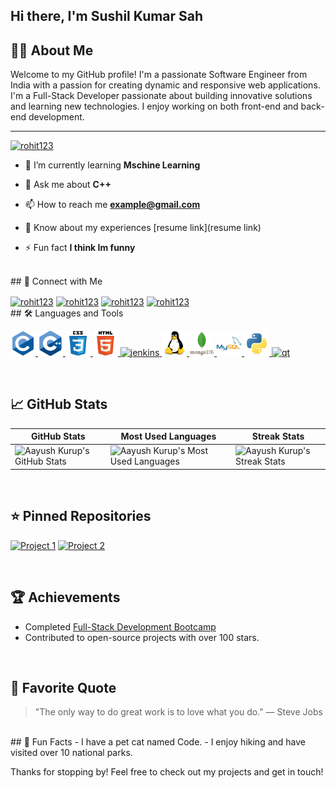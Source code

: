 <h2>Hi there,                      I'm Sushil Kumar Sah</h2>

## 👨‍💻 About Me
<p>Welcome to my GitHub profile! I'm a passionate Software Engineer from India with a passion for creating dynamic and responsive web applications. I'm a Full-Stack Developer passionate about building innovative 
  solutions and learning new technologies. I enjoy working on both front-end and back-end development.</p>

<hr>


<p align="left"> <a href="https://twitter.com/rohit123" target="blank"><img src="https://img.shields.io/twitter/follow/rohit123?logo=twitter&style=for-the-badge" alt="rohit123" /></a> </p>


- 🌱 I’m currently learning **Mschine Learning**

- 💬 Ask me about **C++**

- 📫 How to reach me **example@gmail.com**

- 📄 Know about my experiences [resume link](resume link)

- ⚡ Fun fact **I think Im funny**

<br> 
## 🔗 Connect with Me

<p align="left">
<a href="https://twitter.com/rohit123" target="blank"><img align="center" src="https://raw.githubusercontent.com/rahuldkjain/github-profile-readme-generator/master/src/images/icons/Social/twitter.svg" alt="rohit123" height="30" width="40" /></a>
<a href="https://linkedin.com/in/rohit123" target="blank"><img align="center" src="https://raw.githubusercontent.com/rahuldkjain/github-profile-readme-generator/master/src/images/icons/Social/linked-in-alt.svg" alt="rohit123" height="30" width="40" /></a>
<a href="https://instagram.com/rohit123" target="blank"><img align="center" src="https://raw.githubusercontent.com/rahuldkjain/github-profile-readme-generator/master/src/images/icons/Social/instagram.svg" alt="rohit123" height="30" width="40" /></a>
<a href="https://www.youtube.com/c/rohit123" target="blank"><img align="center" src="https://raw.githubusercontent.com/rahuldkjain/github-profile-readme-generator/master/src/images/icons/Social/youtube.svg" alt="rohit123" height="30" width="40" /></a>

<br> 
## 🛠️ Languages and Tools

<p align="left"> <a href="https://www.cprogramming.com/" target="_blank" rel="noreferrer"> <img src="https://raw.githubusercontent.com/devicons/devicon/master/icons/c/c-original.svg" alt="c" width="40" height="40"/> </a> <a href="https://www.w3schools.com/cpp/" target="_blank" rel="noreferrer"> <img src="https://raw.githubusercontent.com/devicons/devicon/master/icons/cplusplus/cplusplus-original.svg" alt="cplusplus" width="40" height="40"/> </a> <a href="https://www.w3schools.com/css/" target="_blank" rel="noreferrer"> <img src="https://raw.githubusercontent.com/devicons/devicon/master/icons/css3/css3-original-wordmark.svg" alt="css3" width="40" height="40"/> </a> <a href="https://www.w3.org/html/" target="_blank" rel="noreferrer"> <img src="https://raw.githubusercontent.com/devicons/devicon/master/icons/html5/html5-original-wordmark.svg" alt="html5" width="40" height="40"/> </a> <a href="https://www.jenkins.io" target="_blank" rel="noreferrer"> <img src="https://www.vectorlogo.zone/logos/jenkins/jenkins-icon.svg" alt="jenkins" width="40" height="40"/> </a> <a href="https://www.linux.org/" target="_blank" rel="noreferrer"> <img src="https://raw.githubusercontent.com/devicons/devicon/master/icons/linux/linux-original.svg" alt="linux" width="40" height="40"/> </a> <a href="https://www.mongodb.com/" target="_blank" rel="noreferrer"> <img src="https://raw.githubusercontent.com/devicons/devicon/master/icons/mongodb/mongodb-original-wordmark.svg" alt="mongodb" width="40" height="40"/> </a> <a href="https://www.mysql.com/" target="_blank" rel="noreferrer"> <img src="https://raw.githubusercontent.com/devicons/devicon/master/icons/mysql/mysql-original-wordmark.svg" alt="mysql" width="40" height="40"/> </a> <a href="https://www.python.org" target="_blank" rel="noreferrer"> <img src="https://raw.githubusercontent.com/devicons/devicon/master/icons/python/python-original.svg" alt="python" width="40" height="40"/> </a> <a href="https://www.qt.io/" target="_blank" rel="noreferrer"> <img src="https://upload.wikimedia.org/wikipedia/commons/0/0b/Qt_logo_2016.svg" alt="qt" width="40" height="40"/> </a> </p>

<br>

## 📈 GitHub Stats

| GitHub Stats | Most Used Languages | Streak Stats |
|--------------|---------------------|--------------|
| ![Aayush Kurup's GitHub Stats](https://github-readme-stats.vercel.app/api?username=sushilsah156&show_icons=true&theme=radical) | ![Aayush Kurup's Most Used Languages](https://github-readme-stats.vercel.app/api/top-langs/?username=sushilsah156&layout=compact&theme=radical) | ![Aayush Kurup's Streak Stats](https://github-readme-streak-stats.herokuapp.com/?user=sushilsah156&theme=radical) |



<br> 


## ⭐ Pinned Repositories
[![Project 1](https://github-readme-stats.vercel.app/api/pin/?username=sushilsah156&repo=project-1&theme=radical)](https://github.com/aayushkurup/project-1)
[![Project 2](https://github-readme-stats.vercel.app/api/pin/?username=sushilsah156&repo=project-2&theme=radical)](https://github.com/aayushkurup/project-2)

<br>

## 🏆 Achievements
- Completed [Full-Stack Development Bootcamp](link-to-certification)
- Contributed to open-source projects with over 100 stars.

<br> 

## 💬 Favorite Quote
> "The only way to do great work is to love what you do." — Steve Jobs

<br> 
## 🎉 Fun Facts
- I have a pet cat named Code.
- I enjoy hiking and have visited over 10 national parks.

Thanks for stopping by! Feel free to check out my projects and get in touch!


